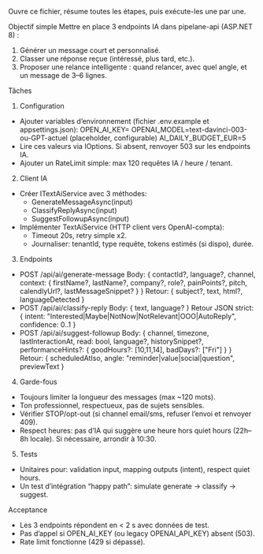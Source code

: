 Ouvre ce fichier, résume toutes les étapes, puis exécute-les une par une.

Objectif simple
Mettre en place 3 endpoints IA dans pipelane-api (ASP.NET 8) :
1) Générer un message court et personnalisé.
2) Classer une réponse reçue (intéressé, plus tard, etc.).
3) Proposer une relance intelligente : quand relancer, avec quel angle, et un message de 3–6 lignes.

Tâches
1) Configuration
- Ajouter variables d’environnement (fichier .env.example et appsettings.json):
  OPEN_AI_KEY=
  OPENAI_MODEL=text-davinci-003-ou-GPT-actuel (placeholder, configurable)
  AI_DAILY_BUDGET_EUR=5
- Lire ces valeurs via IOptions. Si absent, renvoyer 503 sur les endpoints IA.
- Ajouter un RateLimit simple: max 120 requêtes IA / heure / tenant.

2) Client IA
- Créer ITextAiService avec 3 méthodes:
  - GenerateMessageAsync(input)
  - ClassifyReplyAsync(input)
  - SuggestFollowupAsync(input)
- Implémenter TextAiService (HTTP client vers OpenAI-compta):
  - Timeout 20s, retry simple x2.
  - Journaliser: tenantId, type requête, tokens estimés (si dispo), durée.

3) Endpoints
- POST /api/ai/generate-message
  Body: { contactId?, language?, channel, context: { firstName?, lastName?, company?, role?, painPoints?, pitch, calendlyUrl?, lastMessageSnippet? } }
  Retour: { subject?, text, html?, languageDetected }
- POST /api/ai/classify-reply
  Body: { text, language? }
  Retour JSON strict: { intent: "Interested|Maybe|NotNow|NotRelevant|OOO|AutoReply", confidence: 0..1 }
- POST /api/ai/suggest-followup
  Body: { channel, timezone, lastInteractionAt, read: bool, language?, historySnippet?, performanceHints?: { goodHours?: [10,11,14], badDays?: ["Fri"] } }
  Retour: { scheduledAtIso, angle: "reminder|value|social|question", previewText }

4) Garde-fous
- Toujours limiter la longueur des messages (max ~120 mots).
- Ton professionnel, respectueux, pas de sujets sensibles.
- Vérifier STOP/opt-out (si channel email/sms, refuser l’envoi et renvoyer 409).
- Respect heures: pas d’IA qui suggère une heure hors quiet hours (22h–8h locale). Si nécessaire, arrondir à 10:30.

5) Tests
- Unitaires pour: validation input, mapping outputs (intent), respect quiet hours.
- Un test d’intégration “happy path”: simulate generate → classify → suggest.

Acceptance
- Les 3 endpoints répondent en < 2 s avec données de test.
- Pas d’appel si OPEN_AI_KEY (ou legacy OPENAI_API_KEY) absent (503).
- Rate limit fonctionne (429 si dépassé).
